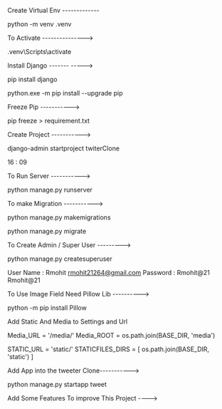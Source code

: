  
 Create Virtual Env -------------

 python -m venv .venv  

To Activate --------------->

.venv\Scripts\activate


Install Django ------- ----->

pip install django

python.exe -m pip install --upgrade pip

Freeze Pip ----------->

pip freeze > requirement.txt

Create Project ----------->

django-admin startproject twiterClone

16 : 09

To Run Server ----------->

 python manage.py runserver



To make Migration ----------->

python manage.py makemigrations

python manage.py migrate



To Create Admin / Super User --------->

python manage.py createsuperuser

User Name :  Rmohit
rmohit21264@gmail.com
Password : Rmohit@21
Rmohit@21


To Use Image Field Need Pillow Lib ---------->

python -m pip install Pillow


Add Static And Media to Settings and Url


Media_URL = '/media/'
Media_ROOT = os.path.join(BASE_DIR, 'media')

STATIC_URL = 'static/'
STATICFILES_DIRS = [
    os.path.join(BASE_DIR, 'static')
]

Add App into the tweeter Clone----------->

python manage.py startapp tweet


Add Some Features To improve This Project ----> 









